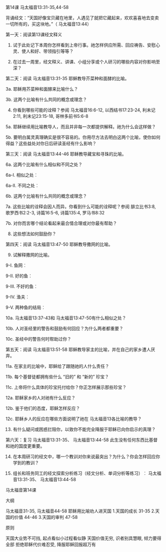 第14课 马太福音13:31-35,44-58

背诵经文：“天国好像宝贝藏在地里，人遇见了就把它藏起来，欢欢喜喜地去变卖一切所有的，买这块地。”（ 马太福音13:44）

第一天：阅读第13课经文释义

1. 试于此处记下本周你怎样看到上帝行事。祂怎样供应所需、回应祷告、安慰心灵、使人和好、带领指引等等？

2. 在过去一周里，经文释义、讲课、小组分享或个人研习的哪些内容对你影响至深？

第二天：阅读 马太福音13:31-35 耶稣教导芥菜种和面酵的比喻。

3a. 耶稣用芥菜种和面酵来比喻什么？

3b. 这两个比喻有什么共同的概念或理念？

4. 你看到哪些可能的诠释？参阅 马太福音16:6-12, 以西结书17:23-24, 利未记2:11, 利未记23:15-18, 哥林多前书5:6-8

5a. 耶稣继续用比喻教导人，而且并非每一次都提供解释。祂为什么会这样做？

5b. 要明白属灵真理确实是很不容易的。你用尽方法去明白这两个比喻，使你如何得益？这些益处对你日后研读圣经有什么影响？

第三天：阅读 马太福音13:44-46 耶稣教导藏宝和寻珠的比喻。

6a. 这两个比喻有什么相似和不同之处？

6a-I. 相似之处︰

6a-II. 不同之处︰

6b. 这两个比喻有什么共同的概念或理念？

7a. 这些比喻的诠释会因人而异。你看到什么可能的诠释呢？参阅 腓立比书3:8, 歌罗西书2:2-3, 诗篇16:5-6, 诗篇135:4, 罗马书8:32

7b. 对你而言哪个结论看起来最合情合理或对你最有帮助？

8. 这些想法如何鼓励你？

第四天：阅读 马太福音13:47-50 耶稣教导撒网的比喻。

9. 试解释撒网的比喻。

9-I. 鱼网︰

9-II. 好的鱼︰

9-III. 不好的鱼︰

9-IV. 渔夫︰

9-V. 两种鱼的结局︰

10a. 马太福音13:37-43和 马太福音13:47-50有什么相似之处？

10b. 人对圣经里的警告和鼓励有何回应？为什么两者都重要？

10c. 圣经中的警告何时帮助过你？

第五天：阅读 马太福音13:51-58 耶稣教导家主的比喻，并在自己的家乡遭人厌弃。

11a. 在家主的比喻中，耶稣给了跟随祂的人什么责任？

11b. 每个基督徒都拥有些什么 “旧的” 和 “新的” 珍宝？

11c. 上帝将什么具体的珍宝托付给你？你正怎样展示那些珍宝？

12a. 耶稣家乡的人对祂有什么反应？

12b. 鉴于他们的态度，耶稣怎样反应？

12c. 耶稣乡人的反应在哪些方面说明了祂在 马太福音13各比喻的教导？

13. 有什么疑问或困惑拦阻你，以致你不能完全降服于耶稣已向你启示的真理？

第六天：复习 马太福音13:31-35、 马太福音13:44-58 此生没有任何东西比基督和祂的国度更重要。

14. 在本周研习的经文中，哪一个教训对你来说最突出？为什么？你会怎样回应你学到的教训？

15. 组长和班务同工的经文探索分析练习（经文分析、单词分析等练习）︰ 马太福音13:31-35、 马太福音13:44-58

马太福音第14课

大纲

马太福音31-35, 马太福音44-58
耶稣用比喻劝人进天国
1.天国的成长 31-35
2.天国的价值 44-46
3.天国的审判 47-58

原则

天国大业势不可挡, 起点看似小过程看似静
天国价值无穷, 识者别具慧眼, 倾力要得全部
拒绝耶稣代价难忍受, 降服耶稣回报超万有